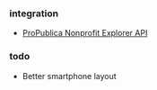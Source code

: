 ### integration

* [ProPublica Nonprofit Explorer API](https://projects.propublica.org/nonprofits/api)

### todo

* Better smartphone layout

